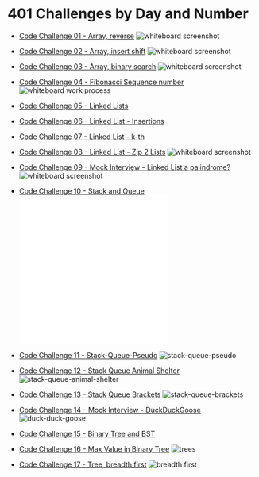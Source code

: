 # 401 Challenges by Day and Number

* [Code Challenge 01 - Array, reverse](./cc01-array-reverse/README.md)
  ![whiteboard screenshot](./cc01-array-reverse/array-reverse.png)

* [Code Challenge 02 - Array, insert shift](./cc02-array-insert-shift/README.md)
  ![whiteboard screenshot](./cc02-array-insert-shift/array-insert-shift.png)

* [Code Challenge 03 - Array, binary search](./cc03-array-binary-search/README.md)
  ![whiteboard screenshot](./cc03-array-binary-search/array-binary-search.png)

* [Code Challenge 04 - Fibonacci Sequence number](./cc04-fib-number/README.md)
  ![whiteboard work process](./cc04-fib-number/wb-interview.png)

* [Code Challenge 05 - Linked Lists](./cc05-linked-lists/README.md)
  <!-- ![whiteboard work process]() -->

* [Code Challenge 06 - Linked List - Insertions](./cc06-linked-list-insertions/README.md)
  <!-- ![whiteboard work process]() -->

* [Code Challenge 07 - Linked List - k-th](./cc07-linked-list-kth/README.md)
  <!-- ![whiteboard work process]() -->

* [Code Challenge 08 - Linked List - Zip 2 Lists](./cc08-linked-list-zip/README.md)
  ![whiteboard screenshot](./cc08-linked-list-zip/linked-list-zip.png)

* [Code Challenge 09 - Mock Interview - Linked List a palindrome?](./cc09-linked-list-palindrome/README.md)
  ![whiteboard screenshot](./cc09-linked-list-palindrome/palindrome.png)

* [Code Challenge 10 - Stack and Queue](./cc10-stack-queue/README.md)
  ![stacks](./cc10-stack-queue/stacks.js)
  ![queues](./cc10-stack-queue/queues.js)

* [Code Challenge 11 - Stack-Queue-Pseudo](./cc11-stack-queue-pseudo/README.md)
  ![stack-queue-pseudo](./cc11-stack-queue-pseudo/stack-queue-pseudo.png)

* [Code Challenge 12 - Stack Queue Animal Shelter](./cc12-stack-queue-animal-shelter/README.md)
  ![stack-queue-animal-shelter](./cc12-stack-queue-animal-shelter/stack-queue-animal-shelter.png)

* [Code Challenge 13 - Stack Queue Brackets](./cc13-stack-queue-brackets/README.md)
  ![stack-queue-brackets](./cc13-stack-queue-brackets/stack-queue-brackets.png)

* [Code Challenge 14 - Mock Interview - DuckDuckGoose](./c14-duckduck/README.md)
  ![duck-duck-goose](./cc14-duckduck/whiteboard.png)

* [Code Challenge 15 - Binary Tree and BST](./cc15-trees/README.md)
  <!-- ![trees](./trees/trees.js) -->

* [Code Challenge 16 - Max Value in Binary Tree](./c16-tree-max/README.md)
  ![trees](./cc16-tree-max/tree-max.png)

* [Code Challenge 17 - Tree, breadth first](./cc17-tree-breadth-first/README.md)
  ![breadth first]()
